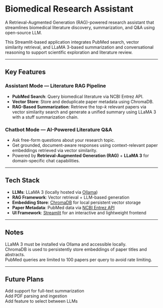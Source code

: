 # Biomedical Research Assistant

A Retrieval-Augmented Generation (RAG)-powered research assistant that streamlines biomedical literature discovery, summarization, and Q&A using open-source LLM.

This Streamlit-based application integrates PubMed search, vector similarity retrieval, and LLaMA 3-based summarization and conversational reasoning to support scientific exploration and literature review.

---

## Key Features

### Assistant Mode — Literature RAG Pipeline
- **PubMed Search**: Query biomedical literature via NCBI Entrez API.
- **Vector Store**: Store and deduplicate paper metadata using ChromaDB.
- **RAG-Based Summarization**: Retrieve the top-*k* relevant papers via vector similarity search and generate a unified summary using LLaMA 3 with a         stuff summarization chain.

### Chatbot Mode — AI-Powered Literature Q&A
- Ask free-form questions about your research topic.
- Get grounded, document-aware responses using context-relevant paper embeddings retrieved via vector similarity.
- Powered by **Retrieval-Augmented Generation (RAG)** + **LLaMA 3** for domain-specific chat capabilities.

---


## Tech Stack

- **LLMs**: LLaMA 3 (locally hosted via [Ollama](https://ollama.com/))
- **RAG Framework**: Vector retrieval + LLM-based generation
- **Embedding Store**: [ChromaDB](https://www.trychroma.com/) for local persistent vector storage
- **Paper Metadata**: PubMed data via [NCBI Entrez API](https://www.ncbi.nlm.nih.gov/books/NBK25501/)
- **UI Framework**: [Streamlit](https://streamlit.io/) for an interactive and lightweight frontend

---

## Notes
LLaMA 3 must be installed via Ollama and accessible locally.  
ChromaDB is used to persistently store embeddings of paper titles and abstracts.  
PubMed queries are limited to 100 papers per query to avoid rate limiting.

---

## Future Plans
Add support for full-text summarization  
Add PDF parsing and ingestion  
Add feature to select between LLMs